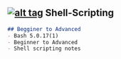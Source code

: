 ## [![alt tag](http://icons.iconarchive.com/icons/dakirby309/simply-styled/32/OS-Linux-icon.png)](https://en.wikipedia.org/wiki/Linux) Shell-Scripting
```markdown
## Begginer to Advanced
- Bash 5.0.17(1)
- Beginner to Advanced
- Shell scripting notes
```
